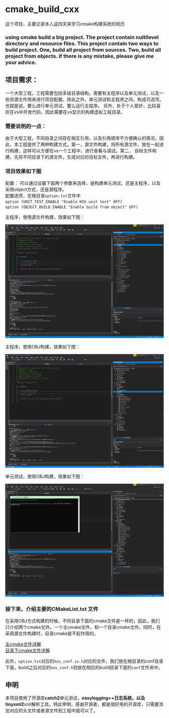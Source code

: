<!--
 * @Description: Copyright(c) All rights reserved.
 * @Company: YUSUR
 * @Author: Shijun Gong
 * @Date: 2020-06-21 07:36:28
 * @LastEditors: Shijun Gong
 * @LastEditTime: 2020-06-21 07:54:02
--> 
# cmake_build_cxx
这个项目，主要记录本人这四天来学习cmake构建系统的经历
### using cmake build a big project. The project contain nultilevel directory and resource files. This project contain two ways to build project. One, build all project from sources. Two, build all project from objects. if there is any mistake, please give me your advice.  

## 项目需求：
一个大型工程，工程需要包括多级目录结构，需要有主程序以及单元测试，以及一些资源文件用来进行项目配置。除此之外，单元测试和主程序之间，构成可选项。也就是说，要么进行单元测试，要么运行主程序。 另外，处于个人爱好，比较喜欢在vs中开发代码，因此需要在vs显示的构建虚拟工程目录。  
### 需要说明的一点：
由于大型工程，不同目录之间存在相互引用，以及引用顺序不方便确认的情况，因此，本工程提供了两种构建方式。第一，源文件构建，将所有源文件，放在一起进行构建，这样可以方便在vs一个工程中，进行查看与调试。第二， 目标文件构建，先将不同目录下的源文件，生成对应的目标文件，再进行构建。

### 项目效果如下图
配置： 可以通过设置下面两个参数来选择，是构建单元测试，还是主程序，以及采用object方式，还是源程序。  
配置选项，在根目录`option.txt`文件中  
`option (UNIT_TEST_ENABLE "Enable KOS unit test" OFF)`  
`option (OBJECT_BUILD_ENABLE "Enable build from object" OFF)`  

主程序，使用源文件构建，效果如下图：  

![main src](images/main_src.png)

主程序，使用OBJ构建，效果如下图：

![main obj](images/main_obj.png)

单元测试，使用OBJ构建，效果如下图：

![utest obj](images/utest_obj.png)

### 接下来，介绍主要的CMakeList.txt 文件
在采用OBJ方式构建的时候，不同目录下面的cmake文件是一样的，因此，我们只介绍两个cmake文件。一个主cmake文件，和一个目录cmake文件。同时，在采用源文件构建时，目录cmake是不起作用的。  

[主cmake文件详解](doc/main_cmake.md)  
[目录下cmake文件详解](doc/dir_cmake.md)

此外，`option.txt`对应的`kos_conf.in.h`对应的文件，我们放在根目录的conf目录下面，build之后对应的`kos_conf.h`则放在相应的build目录下面的`conf`文件夹中。

## 申明
本项目使用了开源库**catch2**单元测试，**easylogging++**日志系统，以及**tinyxml2**xml解析工具。特此申明，感谢开源者，都是很好用的开源库，只需要添加对应的头文件或者源文件到工程中就可以了。
